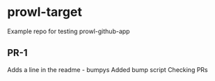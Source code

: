 # prowl-target
Example repo for testing prowl-github-app

## PR-1

Adds a line in the readme - bumpys
Added bump script
Checking PRs

